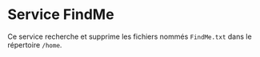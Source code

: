 # Service FindMe

Ce service recherche et supprime les fichiers nommés `FindMe.txt` dans le répertoire `/home`.
